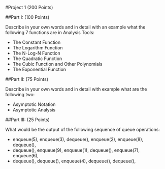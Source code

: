 #Project 1 (200 Points)

##Part I: (100 Points)

Describe in your own words and in detail with an example what the following 7 functions are in Analysis Tools:

* The Constant Function
* The Logarithm Function
* The N-Log-N Function
* The Quadratic Function
* The Cubic Function and Other Polynomials
* The Exponential Function

##Part II: (75 Points)

Describe in your own words and in detail with example what are the following two:

* Asymptotic Notation
* Asymptotic Analysis

##Part III: (25 Points)

What would be the output of the following sequence of queue operations:

* enqueue(5), enqueue(3), dequeue(), enqueue(2), enqueue(8), dequeue(),
* dequeue(), enqueue(9), enqueue(1), dequeue(), enqueue(7), enqueue(6),
* dequeue(), dequeue(), enqueue(4), dequeue(), dequeue(),
